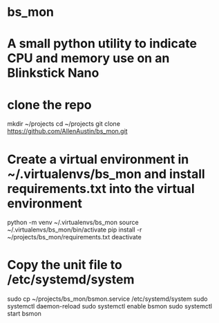 # bs_mon
# A small python utility to indicate CPU and memory use on an Blinkstick Nano

# clone the repo
mkdir ~/projects
cd ~/projects
git clone https://github.com/AllenAustin/bs_mon.git

# Create a virtual environment in ~/.virtualenvs/bs_mon and install requirements.txt into the virtual environment
python -m venv ~/.virtualenvs/bs_mon
source ~/.virtualenvs/bs_mon/bin/activate
pip install -r ~/projects/bs_mon/requirements.txt
deactivate

# Copy the unit file to /etc/systemd/system
sudo cp ~/projects/bs_mon/bsmon.service /etc/systemd/system
sudo systemctl daemon-reload
sudo systemctl enable bsmon
sudo systemctl start bsmon

